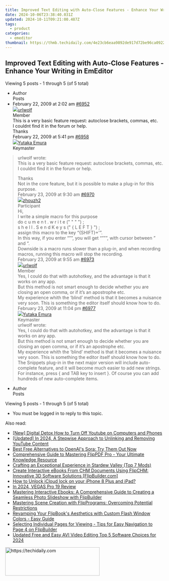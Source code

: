 ```yaml
---
title: Improved Text Editing with Auto-Close Features - Enhance Your Writing in EmEditor
date: 2024-10-06T23:38:40.031Z
updated: 2024-10-11T09:21:00.487Z
tags:
  - product
categories:
  - emeditor
thumbnail: https://thmb.techidaily.com/4e23cb6eaa9892de917d72be96ca092225859934da39293302befce06f1af300.jpg
---
```


## Improved Text Editing with Auto-Close Features - Enhance Your Writing in EmEditor

Viewing 5 posts - 1 through 5 (of 5 total)

* Author  
Posts
* February 22, 2009 at 2:02 am [#6952](https://tools.techidaily.com/emeditor/products/)  
[![](https://secure.gravatar.com/avatar/947e2ea01babc4f0c3bc8133631a68c7?s=80&d=identicon&r=g)urlwolf](https://www.emeditor.com/forums/users/urlwolf/ "View urlwolf's profile")  
Member  
This is a very basic feature request: autoclose brackets, commas, etc.  
 I couldnt find it in the forum or help.  
 Thanks  
February 22, 2009 at 5:41 pm [#6958](https://tools.techidaily.com/emeditor/products/)  
[![](https://secure.gravatar.com/avatar/a0a6377144ed3636f985d87303f65ed2?s=80&d=identicon&r=g)Yutaka Emura](https://www.emeditor.com/forums/users/yemura/ "View Yutaka Emura's profile")  
Keymaster  
> urlwolf wrote:  
> This is a very basic feature request: autoclose brackets, commas, etc.  
> I couldnt find it in the forum or help.  
>  
> Thanks  
 Not in the core feature, but it is possible to make a plug-in for this purpose.  
February 23, 2009 at 9:30 am [#6970](https://tools.techidaily.com/emeditor/products/)  
[![](https://secure.gravatar.com/avatar/7b5f4b0747b67d5f8b87e5b7dd57367b?s=80&d=identicon&r=g)zhouzh2](https://www.emeditor.com/forums/users/zhouzh2/ "View zhouzh2's profile")  
Participant  
Hi,  
 I write a simple macro for this purpose  
do c u m e n t . w r i t e   ("  "  " ") ;  
	 s h e l l . S e n d K e y s (" { L E F T } ") ;  
 assign this macro to the key “{SHIFT}+'”.  
 In this way, if you enter “””, you will get “”””, with cursor between ” and “.  
 Downside is a macro runs slower than a plug-in, and when recording macros, running this macro will stop the recording.  
February 23, 2009 at 9:55 am [#6973](https://tools.techidaily.com/emeditor/products/)  
[![](https://secure.gravatar.com/avatar/947e2ea01babc4f0c3bc8133631a68c7?s=80&d=identicon&r=g)urlwolf](https://www.emeditor.com/forums/users/urlwolf/ "View urlwolf's profile")  
Member  
Yes, I could do that with autohotkey, and the advantage is that it works on any app.  
 But this method is not smart enough to decide whether you are closing an open comma, or if it’s an apostrophe etc.  
 My experience whith the ‘blind’ method is that it becomes a nuisance very soon. This is something the editor itself should know how to do.  
February 23, 2009 at 11:04 pm [#6977](https://tools.techidaily.com/emeditor/products/)  
[![](https://secure.gravatar.com/avatar/a0a6377144ed3636f985d87303f65ed2?s=80&d=identicon&r=g)Yutaka Emura](https://www.emeditor.com/forums/users/yemura/ "View Yutaka Emura's profile")  
Keymaster  
> urlwolf wrote:  
> Yes, I could do that with autohotkey, and the advantage is that it works on any app.  
> But this method is not smart enough to decide whether you are closing an open comma, or if it’s an apostrophe etc.  
> My experience whith the ‘blind’ method is that it becomes a nuisance very soon. This is something the editor itself should know how to do.  
 The Snippets plug-in in the next major version will include auto-complete feature, and it will become much easier to add new strings. For instance, press { and TAB key to insert }. Of course you can add hundreds of new auto-complete items.
* Author  
Posts

Viewing 5 posts - 1 through 5 (of 5 total)

* You must be logged in to reply to this topic.

<ins class="adsbygoogle"
     style="display:block"
     data-ad-format="autorelaxed"
     data-ad-client="ca-pub-7571918770474297"
     data-ad-slot="1223367746"></ins>

<ins class="adsbygoogle"
     style="display:block"
     data-ad-client="ca-pub-7571918770474297"
     data-ad-slot="8358498916"
     data-ad-format="auto"
     data-full-width-responsive="true"></ins>

<span class="atpl-alsoreadstyle">Also read:</span>
<div><ul>
<li><a href="https://youtube-videos.techidaily.com/new-digital-detox-how-to-turn-off-youtube-on-computers-and-phones/"><u>[New] Digital Detox How to Turn Off Youtube on Computers and Phones</u></a></li>
<li><a href="https://facebook-record-videos.techidaily.com/updated-in-2024-a-stepwise-approach-to-unlinking-and-removing-youtube-content/"><u>[Updated] In 2024, A Stepwise Approach to Unlinking and Removing YouTube Content</u></a></li>
<li><a href="https://tech-hub.techidaily.com/1722094417310-best-free-alternatives-to-openais-sora-try-them-out-now/"><u>Best Free Alternatives to OpenAI's Sora: Try Them Out Now</u></a></li>
<li><a href="https://win-manuals.techidaily.com/comprehensive-guide-to-mastering-flippdf-pro-your-ultimate-knowledge-resource/"><u>Comprehensive Guide to Mastering FlipPDF Pro - Your Ultimate Knowledge Resource</u></a></li>
<li><a href="https://screen-sharing-recording.techidaily.com/crafting-an-exceptional-experience-in-stardew-valley-top-7-mods/"><u>Crafting an Exceptional Experience in Stardew Valley (Top 7 Mods)</u></a></li>
<li><a href="https://win-manuals.techidaily.com/create-interactive-ebooks-from-chm-documents-using-flipchm-innovative-3d-software-solutions-flipbuildercom/"><u>Create Interactive eBooks From CHM Documents Using FlipCHM: Innovative 3D Software Solutions [FlipBuilder.com]</u></a></li>
<li><a href="https://activate-lock.techidaily.com/how-to-unlock-icloud-lock-on-your-iphone-8-plus-and-ipad-by-drfone-ios/"><u>How to Unlock iCloud lock on your iPhone 8 Plus and iPad?</u></a></li>
<li><a href="https://some-guidance.techidaily.com/in-2024-vegas-pro-19-review/"><u>In 2024, VEGAS Pro 19 Review</u></a></li>
<li><a href="https://win-manuals.techidaily.com/mastering-interactive-ebooks-a-comprehensive-guide-to-creating-a-seamless-photo-slideshow-with-flipbuilder/"><u>Mastering Interactive Ebooks: A Comprehensive Guide to Creating a Seamless Photo Slideshow with FlipBuilder</u></a></li>
<li><a href="https://win-manuals.techidaily.com/mastering-scene-creation-with-flipprograms-overcoming-potential-restrictions/"><u>Mastering Scene Creation with FlipPrograms: Overcoming Potential Restrictions</u></a></li>
<li><a href="https://win-manuals.techidaily.com/revamping-your-flipbooks-aesthetics-with-custom-flash-window-colors-easy-guide/"><u>Revamping Your FlipBook's Aesthetics with Custom Flash Window Colors - Easy Guide</u></a></li>
<li><a href="https://win-manuals.techidaily.com/selecting-individual-pages-for-viewing-tips-for-easy-navigation-to-page-4-on-flipbuilder/"><u>Selecting Individual Pages for Viewing - Tips for Easy Navigation to Page 4 on FlipBuilder</u></a></li>
<li><a href="https://video-content-creator.techidaily.com/updated-free-and-easy-avi-video-editing-top-5-software-choices-for-2024/"><u>Updated Free and Easy AVI Video Editing Top 5 Software Choices for 2024</u></a></li>
</ul></div>

<!-- affiliate ads begin -->
<a href="https://wigfever.sjv.io/c/5597632/2005196/22899" target="_top" id="2005196">
  <img src="//a.impactradius-go.com/display-ad/22899-2005196" border="0" alt="https://techidaily.com" width="300" height="90"/>
</a>
<img height="0" width="0" src="https://wigfever.sjv.io/i/5597632/2005196/22899" style="position:absolute;visibility:hidden;" border="0" />
<!-- affiliate ads end -->

